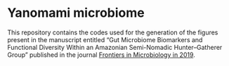 # Yanomami microbiome
This repository contains the codes used for the generation of the figures present in the manuscript entitled “Gut Microbiome Biomarkers and Functional Diversity Within an Amazonian Semi-Nomadic Hunter–Gatherer Group” published in the journal [Frontiers in Microbiology in 2019](https://doi.org/10.3389/fmicb.2019.01743).
